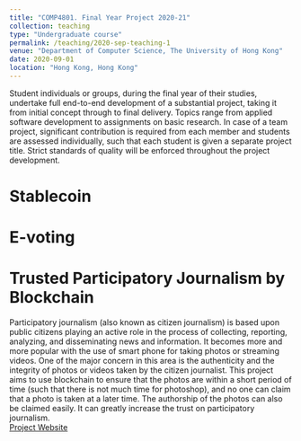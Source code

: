 ```yaml
---
title: "COMP4801. Final Year Project 2020-21"
collection: teaching
type: "Undergraduate course"
permalink: /teaching/2020-sep-teaching-1
venue: "Department of Computer Science, The University of Hong Kong"
date: 2020-09-01
location: "Hong Kong, Hong Kong"
---
```


Student individuals or groups, during the final year of their studies, undertake full end-to-end development of a substantial project, taking it from initial concept through to final delivery. Topics range from applied software development to assignments on basic research. In case of a team project, significant contribution is required from each member and students are assessed individually, such that each student is given a separate project title. Strict standards of quality will be enforced throughout the project development.

Stablecoin
======

E-voting
======

Trusted Participatory Journalism by Blockchain
======
Participatory journalism (also known as citizen journalism) is based upon public citizens playing an active role in the process of collecting, reporting, analyzing, and disseminating news and information. It becomes more and more popular with the use of smart phone for taking photos or streaming videos. One of the major concern in this area is the authenticity and the integrity of photos or videos taken by the citizen journalist. This project aims to use blockchain to ensure that the photos are within a short period of time (such that there is not much time for photoshop), and no one can claim that a photo is taken at a later time. The authorship of the photos can also be claimed easily. It can greatly increase the trust on participatory journalism. <br/>
<a href="https://wp.cs.hku.hk/fyp20049/trusted-participatory-journalism-by-blockchain/">Project Website</a>
